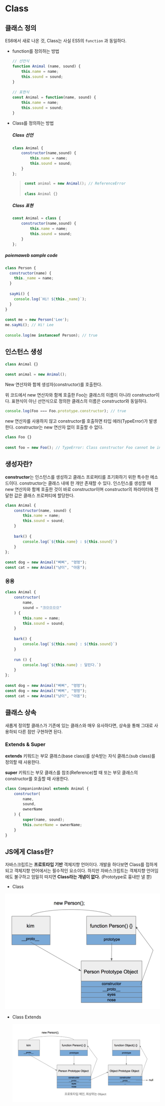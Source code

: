 # Class

## 클래스 정의

ES6에서 새로 나온 것, Class는 사실 ES5의 `function` 과 동일하다.

- function를 정의하는 방법

  ```javascript
  // 선언식
  function Animal (name, sound) {
      this.name = name;
      this.sound = sound;
  }
  
  // 표현식
  const Animal = function(name, sound) {
      this.name = name;
      this.sound = sound;
  }
  
  ```

- Class를 정의하는 방법

  ##### Class 선언

  ```javascript
  class Animal {
      constructor(name,sound) {
          this.name = name;
          this.sound = sound;
      }
  };
  ```

  >
  >
  > ```javascript
  > const animal = new Animal(); // ReferenceError
  > 
  > class Animal {}
  > ```



  ##### Class 표현

  ```javascript
  const Animal = class {
      constructor(name,sound) {
          this.name = name;
          this.sound = sound;
      }
  };
  ```



##### poiemaweb sample code

```javascript
class Person {
  constructor(name) {
    this._name = name;
  }

  sayHi() {
    console.log(`Hi! ${this._name}`);
  }
}

const me = new Person('Lee');
me.sayHi(); // Hi! Lee

console.log(me instanceof Person); // true
```



## 인스턴스 생성

```javascript
class Animal {}

const animal = new Animal();
```

New 연산자와 함께 생성자(constructor)를 호출한다.

위 코드에서 new 연산자와 함께 호출한 Foo는 클래스의 이름이 아니라 constructor이다. 표현식이 아닌 선언식으로 정의한 클래스의 이름은 constructor와 동일하다.

```javascript
console.log(Foo === Foo.prototype.constructor); // true
```

new 연산자를 사용하지 않고 constructor를 호출하면 타입 에러(TypeError)가 발생한다. constructor는 new 연산자 없이 호출할 수 없다.

```javascript
class Foo {}

const foo = new Foo(); // TypeError: Class constructor Foo cannot be invoked without 'new'
```



## 생성자란?

**constructor**는 인스턴스를 생성하고 클래스 프로퍼티를 초기화하기 위한 특수한 메소드이다. 
constructor는 클래스 내에 한 개만 존재할 수 있다. 
인스턴스를 생성할 때 new 연산자와 함께 호출한 것이 바로 constructor이며 constructor의 파라미터에 전달한 값은 클래스 프로퍼티에 할당한다.

```javascript
class Animal {
    constructor(name, sound) {
        this.name = name;
        this.sound = sound;
    }
    
    bark() {
    	console.log(`${this.name} : ${this.sound}`)
    }
};

const dog = new Animal("삐삐", "멍멍");
const cat = new Animal("냥이", "야옹");
```



### 응용

```javascript
class Animal {
    constructor(
        name, 
        sound = "크으으으으"
    ) {
        this.name = name;
        this.sound = sound;
    }
    
    bark() {
    	console.log(`${this.name} : ${this.sound}`)
    }
    
    run () {
        console.log(`${this.name} : 달린다.`)
    }
};

const dog = new Animal("삐삐", "멍멍");
const dog = new Animal("삐삐", "멍멍");
const cat = new Animal("냥이", "야옹");
```



## 클래스 상속

새롭게 정의할 클래스가 기존에 있는 클래스와 매우 유사하다면, 상속을 통해 그대로 사용하되 다른 점만 구현하면 된다.

### Extends & Super

**extends** 키워드는 부모 클래스(base class)를 상속받는 자식 클래스(sub class)를 정의할 때 사용한다.

**super** 키워드는 부모 클래스를 참조(Reference)할 때 또는 부모 클래스의 constructor를 호출할 때 사용한다.

```javascript
class CompanionAnimal extends Animal {
    constructor(
    	name,
    	sound,
        ownerName 
    ) {
    	super(name, sound);
        this.ownerName = ownerName;
    }
}
```



## JS에게 Class란?

자바스크립트는 **프로토타입 기반** 객체지향 언어이다.
개발을 하다보면 Class를 접하게 되고 객체지향 언어에서는 필수적인 요소이다.
하지만 자바스크립트는 객체지향 언어임에도 불구하고 엄밀히 따지면 **Class라는 개념이 없다.** (Prototype로 흉내만 낼 뿐)

- Class

![proto_class](./assets/2019-01-08-class1.jpg)

- Class Extends

  ![proto_class_extends](./assets/2019-01-08-class2.jpg)

